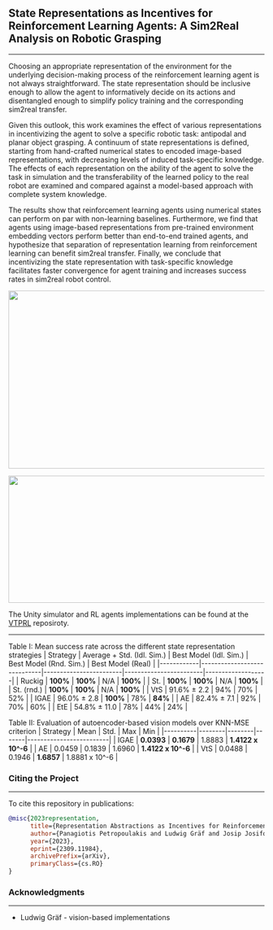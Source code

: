 ## State Representations as Incentives for Reinforcement Learning Agents: A Sim2Real Analysis on Robotic Grasping
---
Choosing an appropriate representation of the environment for the underlying decision-making process of the reinforcement learning agent is not always straightforward. The state representation should be inclusive enough to allow the agent to informatively decide on its actions and disentangled enough to simplify policy training and the corresponding sim2real transfer.

Given this outlook, this work examines the effect of various representations in incentivizing the agent to solve a specific robotic task: antipodal and planar object grasping. A continuum of state representations is defined, starting from hand-crafted numerical states to encoded image-based representations, with decreasing levels of induced task-specific knowledge. The effects of each representation on the ability of the agent to solve the task in simulation and the transferability of the learned policy to the real robot are examined and compared against a model-based approach with complete system knowledge.

The results show that reinforcement learning agents using numerical states can perform on par with non-learning baselines. Furthermore, we find that agents using image-based representations from pre-trained environment embedding vectors perform better than end-to-end trained agents, and hypothesize that separation of representation learning from reinforcement learning can benefit sim2real transfer. Finally, we conclude that incentivizing the state representation with task-specific knowledge facilitates faster convergence for agent training and increases success rates in sim2real robot control.
<p align="center">
  <img src="final_video.gif" width="600" height="350"/>
</p>

<p align="center">
  <img src="cover-picture.png" width="600" height="250"/>
</p>

The Unity simulator and RL agents implementations can be found at the [VTPRL](https://github.com/tum-i6/VTPRL) reposiroty. 


----
Table I: Mean success rate across the different state representation strategies
| Strategy   | Average + Std. (Idl. Sim.) | Best Model (Idl. Sim.) | Best Model (Rnd. Sim.) | Best Model (Real) |
|------------|-----------------------------|------------------------|------------------------|-------------------|
| Ruckig     | **100%**                    | **100%**               | N/A                    | **100%**          |
| St.        | **100%**                    | **100%**               | N/A                    | **100%**          |
| St. (rnd.) | **100%**                    | **100%**               | N/A                    | **100%**          |
| VtS        | 91.6% ± 2.2                 | 94%                    | 70%                    | 52%               |
| IGAE       | 96.0% ± 2.8                 | **100%**               | 78%                    | **84%**          |
| AE         | 82.4% ± 7.1                 | 92%                    | 70%                    | 60%               |
| EtE        | 54.8% ± 11.0                | 78%                    | 44%                    | 24%               |


Table II: Evaluation of autoencoder-based vision models over KNN-MSE criterion
| Strategy | Mean   | Std.   | Max   | Min                     |
|----------|--------|--------|-------|-------------------------|
| IGAE     | **0.0393** | **0.1679** | 1.8883 | **1.4122 x 10^-6** |
| AE       | 0.0459 | 0.1839 | 1.6960 | **1.4122 x 10^-6** |
| VtS      | 0.0488 | 0.1946 | **1.6857** | 1.8881 x 10^-6 |


### Citing the Project
---

To cite this repository in publications:
```bibtex
@misc{2023representation,
      title={Representation Abstractions as Incentives for Reinforcement Learning Agents: A Robotic Grasping Case Study}, 
      author={Panagiotis Petropoulakis and Ludwig Gräf and Josip Josifovski and Mohammadhossein Malmir and Alois Knoll},
      year={2023},
      eprint={2309.11984},
      archivePrefix={arXiv},
      primaryClass={cs.RO}
}
```
### Acknowledgments
---
* Ludwig Gräf - vision-based implementations

